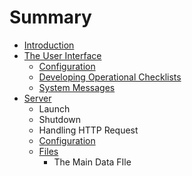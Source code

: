 # Summary

* [Introduction](README.md)
* [The User Interface](the_user_interface.md)
   * [Configuration](ui_configuration.md)
   * [Developing Operational Checklists](developing_operational_checklists.md)
   * [System Messages](system_messages.md)
* [Server](server.md)
   * Launch
   * Shutdown
   * Handling HTTP Request
   * [Configuration](server_configuration.md)
   * [Files](files.md)
       * The Main Data FIle

